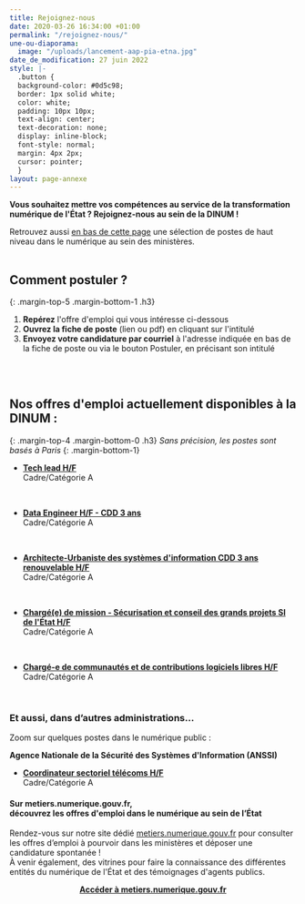 ```yaml
---
title: Rejoignez-nous
date: 2020-03-26 16:34:00 +01:00
permalink: "/rejoignez-nous/"
une-ou-diaporama:
  image: "/uploads/lancement-aap-pia-etna.jpg"
date_de_modification: 27 juin 2022
style: |-
  .button {
  background-color: #0d5c98;
  border: 1px solid white;
  color: white;
  padding: 10px 10px;
  text-align: center;
  text-decoration: none;
  display: inline-block;
  font-style: normal;
  margin: 4px 2px;
  cursor: pointer;
  }
layout: page-annexe
---
```


**Vous souhaitez mettre vos compétences au service de la transformation numérique de l'État ? Rejoignez-nous au sein de la DINUM !**

Retrouvez aussi [en bas de cette page](#offresministeres) une sélection de postes de haut niveau dans le numérique au sein des ministères.
<br>
<br>

## Comment postuler ?
{: .margin-top-5 .margin-bottom-1 .h3}
1. **Repérez** l'offre d'emploi qui vous intéresse ci-dessous
2. **Ouvrez la fiche de poste** (lien ou pdf) en cliquant sur l'intitulé
3. **Envoyez votre candidature par courriel** à l'adresse indiquée en bas de la fiche de poste ou via le bouton Postuler, en précisant son intitulé
<br>
<br>

## Nos offres d'emploi actuellement disponibles à la DINUM : 
{: .margin-top-4 .margin-bottom-0 .h3}
*Sans précision, les postes sont basés à Paris*
{: .margin-bottom-1}

* **[Tech lead H/F](https://place-emploi-public.gouv.fr/offre-emploi/tech-lead-hf-reference-2022-931570/ "Tech lead H/F - Lien externe")**
<br>Cadre/Catégorie A
<br>

* **[Data Engineer H/F - CDD 3 ans](https://place-emploi-public.gouv.fr/offre-emploi/data-engineer-hf---cdd-3-ans-reference-2022-885682/ "Data Engineer H/F - CDD 3 ans - Lien externe")**
<br>Cadre/Catégorie A
<br>

* **[Architecte-Urbaniste des systèmes d'information CDD 3 ans renouvelable H/F](https://place-emploi-public.gouv.fr/offre-emploi/architecte-urbaniste-des-systemes-d-information-cdd-3-ans-renouvelable-hf-reference-2022-905624/ "Architecte-Urbaniste des systèmes d'information CDD 3 ans renouvelable H/F - Lien externe")**
<br>Cadre/Catégorie A
<br>

* **[Chargé(e) de mission - Sécurisation et conseil des grands projets SI de l'État H/F](https://place-emploi-public.gouv.fr/offre-emploi/chargee-de-mission---securisation-et-conseil-des-grands-projets-si-de-l-tat-hf-reference-2022-882570/ "Chargé(e) de mission - Sécurisation et conseil des grands projets SI de l'État H/F - Lien externe")**
<br>Cadre/Catégorie A
<br>

* **[Chargé-e de communautés et de contributions logiciels libres H/F](https://place-emploi-public.gouv.fr/offre-emploi/charge-e-de-communautes-et-de-contributions-logiciels-libres--cdd-de-2-ans-hf-reference-2022-917709/ "Chargé-e de communautés et de contributions logiciels libres H/F - Lien externe")**
<br>Cadre/Catégorie A
<br>

<!--
> ### Talents du numérique : l’État recrute !
> <figure class='image-center' style='width: 70%;'><img src="/uploads/Campagne_Linkedin_FETE_visuel1.jpg" alt=""/></figure>
> <br>Vous êtes développeur, chef de projet numérique, ingénieur, architecte SI, technicien support... ? Venez créer le service public de demain !
> <br>Plus de 300 postes dans de nombreux métiers vous attendent au **Forum de l'emploi tech de l’État, du 30 novembre au 9 décembre 2020**. Édition 100% en ligne.
> <br>[> Inscrivez-vous jusqu'au 27 nov, 14h](https://numerique.gouv.fr/agenda/forum-emploi-tech-etat-2020)
> <br>
{: .noir .encadre}
  -->

<div class="encadre noir">
<h3 id="et-aussi-dans-dautres-administrations">Et aussi, dans d’autres administrations…<a id="offresministeres"></a></h3>
<p class="margin-bottom-1">Zoom sur quelques postes dans le numérique public&nbsp;:</p> 
<p><strong> Agence Nationale de la Sécurité des Systèmes d'Information (ANSSI) </strong></p> 
<ul><li class="margin-bottom-1"><strong><a href="https://place-emploi-public.gouv.fr/offre-emploi/coordinateur-sectoriel-telecoms-hf-reference-2021-736102/" title="Coordinateur sectoriel télécoms H/F - Lien externe">Coordinateur sectoriel télécoms H/F</a></strong><br>Cadre/Catégorie A</li></ul>
</div>

<div class="noir encadre"><h4>Sur metiers.numerique.gouv.fr, <br>découvrez les offres d'emploi dans le numérique au sein de l’État</h4> <p>Rendez-vous sur notre site dédié <a href="https://metiers.numerique.gouv.fr"> metiers.numerique.gouv.fr</a> pour consulter les offres d’emploi à pourvoir dans les ministères et déposer une candidature spontanée&nbsp;! <br>À venir également, des vitrines pour faire la connaissance des différentes entités du numérique de l'État et des témoignages d'agents publics. </p> 
<div style="margin-bottom: 20px; margin-top: 10px;" align="center"><a href="https://metiers.numerique.gouv.fr" class="button" alt="Accéder à metiers.numerique.gouv.fr - Lien externe"><b>Accéder à metiers.numerique.gouv.fr</b></a> </div></div>